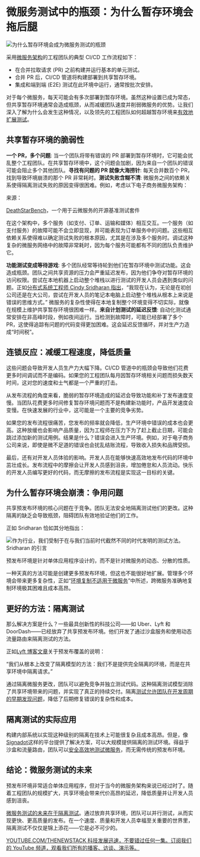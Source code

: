 # 微服务测试中的瓶颈：为什么暂存环境会拖后腿

![为什么暂存环境会成为微服务测试的瓶颈](https://cdn.thenewstack.io/media/2024/10/314e8cee-bottleneck-1024x576.jpg)

采用[微服务架构](https://thenewstack.io/microservices/)的工程团队的典型 CI/CD 工作流程如下：

- 在合并拉取请求 (PR) 之前构建并运行基本的单元测试。
- 合并 PR 后，CI/CD 管道将构建部署到共享暂存环境。
- 集成和端到端 (E2E) 测试在此环境中运行，通常按批次安排。

对于每个微服务，每天可能会有多次部署到暂存环境。虽然这种设置已成为常态，但共享暂存环境通常会造成瓶颈，从而减缓团队速度并削弱微服务的优势。让我们深入了解为什么会发生这种情况，以及领先的工程团队如何超越暂存环境来[有效地扩展测试](https://thenewstack.io/why-staging-doesnt-scale-for-microservice-testing/)。

## 共享暂存环境的脆弱性

**一个 PR，多个问题**: 当一个团队将带有错误的 PR 部署到暂存环境时，它可能会扰乱整个工程团队。在共享暂存环境中，这个问题会加剧，因为来自一个团队的错误可能会阻止多个其他团队。**寻找有问题的 PR 就像大海捞针**: 每天合并数百个 PR，找到导致环境崩溃的那个 PR 非常耗时。**测试失败含糊不清**: 微服务之间的依赖关系使得隔离测试失败的原因变得很困难。例如，考虑以下电子商务微服务架构：

来源：

[DeathStarBench](https://github.com/delimitrou/DeathStarBench)，一个用于云微服务的开源基准测试套件

在这个架构中，多个服务（如支付、订单、运输和媒体）相互交互。一个服务（如支付服务）的故障可能不会立即显现，并可能表现为订单服务中的问题。这些相互依赖关系使得难以确定测试失败的根本原因，尤其是在涉及多个服务时。调试这种复杂的微服务网络中的故障非常耗时，因为每个服务可能都有不同的团队负责维护它。

**功能测试变成等待游戏**: 多个团队经常等待轮到他们在暂存环境中测试功能。这会造成瓶颈。团队之间共享资源的压力会严重延迟发布，因为他们争夺对暂存环境的访问权限。尝试在本地机器上启动整个堆栈以进行测试的开发人员会遇到类似的问题。正如[分布式系统工程师 Cindy Sridharan 指出](https://copyconstruct.medium.com/testing-microservices-the-sane-way-9bb31d158c16)，“我现在认为，无论是在初创公司还是在大公司，尝试在开发人员的笔记本电脑上启动整个堆栈从根本上来说是错误的思维方式。” 微服务的复杂性使得在本地复制整个环境变得不切实际，就像在规模上维护共享暂存环境很困难一样。**来自计划测试的延迟反馈**: 自动化测试通常安排在非高峰时段，例如夜间运行。当检测到故障时，可能已经部署了多个 PR，这使得追踪有问题的代码变得更加困难。这会延迟反馈循环，并对生产力造成“时间税”。

## 连锁反应：减缓工程速度，降低质量

这些问题会导致开发人员生产力大幅下降。CI/CD 管道中的瓶颈会导致他们花费更多时间调试而不是编码。如果您的工程团队每月因暂存环境相关问题而损失数天时间，这对您的速度和士气都是一个严重的打击。

从发布流程的角度来看，脆弱的暂存环境造成的延迟会导致功能和补丁发布速度变慢。当团队花费更多时间修复暂存环境问题而不是构建新功能时，产品开发速度会变慢。在快速发展的行业中，这可能是一个主要的竞争劣势。

如果您的发布流程很痛苦，您发布的频率就会降低，生产环境中错误的成本也会更高。这种放缓也会影响产品质量，因为工程师在压力下为了赶上截止日期，可能会跳过添加新的测试用例。结果是什么？错误会进入生产环境。例如，对于电子商务公司来说，即使是微不足道的错误也会扰乱结账流程，导致收入损失和品牌受损。

最后，还有对开发人员体验的影响。开发人员在能够快速高效地发布代码的环境中茁壮成长。发布流程中的摩擦会让开发人员感到沮丧，增加倦怠和人员流动。快乐的开发人员编写更好的代码，而无摩擦的发布流程是实现这一目标的关键。

## 为什么暂存环境会崩溃：争用问题
共享预发布环境的核心问题在于竞争。团队无法安全地隔离测试他们的更改。这种隔离的缺乏会导致瓶颈，阻碍团队有效地验证他们的工作。

正如 Sridharan 恰如其分地指出：

![作为行业，我们受制于在与我们当前时代截然不同的时代发明的测试方法。](https://cdn.thenewstack.io/media/2024/10/da8b83f4-image2-300x165.jpg)
Sridharan 的引言

预发布环境是针对单体应用程序设计的，而不是针对微服务的动态、分散的性质。

一种天真的方法可能是创建更多预发布环境，但这也不能很好地扩展。管理多个环境会带来更多复杂性，正如“[环境复制不适用于微服务](https://thenewstack.io/environment-replication-doesnt-work-for-microservices/)”中所述，跨微服务准确地复制环境极其困难且成本高昂。

## 更好的方法：隔离测试
那么解决方案是什么？一些最具创新性的科技公司——如 Uber、Lyft 和 DoorDash——已经放弃了共享预发布环境。他们开发了通过沙盒服务和使用动态流量路由来隔离测试的方法。

正如[Lyft 博客文章](https://eng.lyft.com/scaling-productivity-on-microservices-at-lyft-part-3-extending-our-envoy-mesh-with-staging-fdaafafca82f)关于预发布覆盖的说明：

“我们从根本上改变了隔离模型的方法：我们不是提供完全隔离的环境，而是在共享环境中隔离请求。”

通过隔离微服务更改，团队可以避免竞争并独立测试代码。这种隔离测试模型消除了共享环境带来的问题，并实现了真正的持续交付。隔离[测试允许团队在开发周期的早期发现问题](https://thenewstack.io/is-the-testing-pyramid-broken/)，降低了后期修复错误的复杂性和成本。

## 隔离测试的实际应用
构建内部系统以实现这种级别的隔离在技术上可能很复杂且成本高昂。但是，像[Signadot](https://www.signadot.com?utm_content=inline+mention)这样的平台提供了解决方案，可以大规模提供隔离的测试环境。得益于沙盒和流量路由，团队可以[安全高效地测试微服务](https://thenewstack.io/we-need-a-new-approach-to-testing-microservices/)，而无需传统的预发布环境。

## 结论：微服务测试的未来
预发布环境非常适合单体应用程序，但对于当今的微服务架构来说已经过时了。随着工程团队的规模扩大，共享环境会带来代价高昂的延迟，降低质量并让开发人员感到沮丧。

[微服务测试的未来在于隔离测试](https://thenewstack.io/shifting-testing-left-the-request-isolation-solution/)。通过放弃共享环境，团队可以并行测试，从而实现更快、更高质量的发布。在一个速度、质量和开发人员幸福至关重要的世界里，隔离测试不仅仅是锦上添花——它是必不可少的。

[
YOUTUBE.COM/THENEWSTACK
科技发展迅速，不要错过任何一集。订阅我们的 YouTube
频道，观看我们所有的播客、访谈、演示等。
](https://youtube.com/thenewstack?sub_confirmation=1)